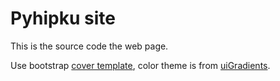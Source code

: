 # Pyhipku site

This is the source code the web page.

Use bootstrap [cover template][], color theme is from [uiGradients][].

[cover template]: http://getbootstrap.com/examples/cover/
[uiGradients]: https://github.com/Ghosh/uiGradients